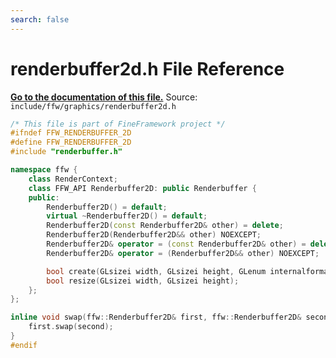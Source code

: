 ```yaml
---
search: false
---
```


# renderbuffer2d.h File Reference

**[Go to the documentation of this file.](renderbuffer2d_8h.md)**
Source: `include/ffw/graphics/renderbuffer2d.h`

    
    
    
    
    
    
    
    
      
    
    
    
```cpp
/* This file is part of FineFramework project */
#ifndef FFW_RENDERBUFFER_2D
#define FFW_RENDERBUFFER_2D
#include "renderbuffer.h"

namespace ffw {
    class RenderContext;
    class FFW_API Renderbuffer2D: public Renderbuffer {
    public:
        Renderbuffer2D() = default;
        virtual ~Renderbuffer2D() = default;
        Renderbuffer2D(const Renderbuffer2D& other) = delete;
        Renderbuffer2D(Renderbuffer2D&& other) NOEXCEPT;
        Renderbuffer2D& operator = (const Renderbuffer2D& other) = delete;
        Renderbuffer2D& operator = (Renderbuffer2D&& other) NOEXCEPT;

        bool create(GLsizei width, GLsizei height, GLenum internalformat);
        bool resize(GLsizei width, GLsizei height);
    };
};

inline void swap(ffw::Renderbuffer2D& first, ffw::Renderbuffer2D& second) NOEXCEPT {
    first.swap(second);
}
#endif
```


    
  
